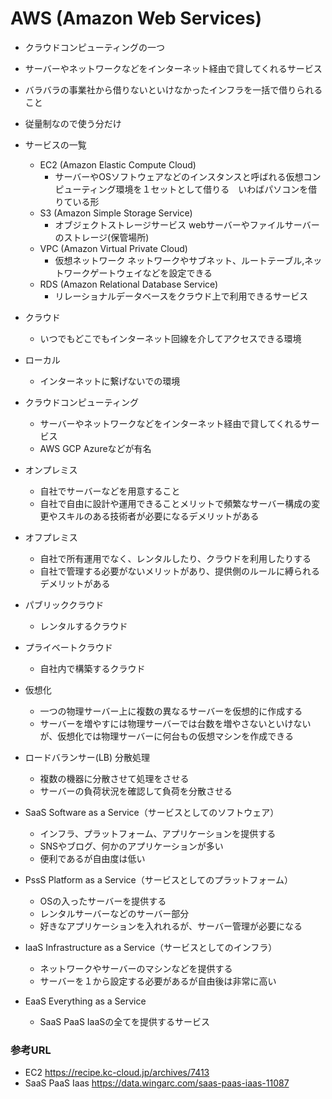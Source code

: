 # AWS (Amazon Web Services)
* クラウドコンピューティングの一つ
* サーバーやネットワークなどをインターネット経由で貸してくれるサービス

* バラバラの事業社から借りないといけなかったインフラを一括で借りられること
* 従量制なので使う分だけ

* サービスの一覧
  * EC2 (Amazon Elastic Compute Cloud)
    * サーバーやOSソフトウェアなどのインスタンスと呼ばれる仮想コンピューティング環境を１セットとして借りる　いわばパソコンを借りている形
  * S3 (Amazon Simple Storage Service)
    * オブジェクトストレージサービス webサーバーやファイルサーバーのストレージ(保管場所)
  * VPC (Amazon Virtual Private Cloud)
    * 仮想ネットワーク ネットワークやサブネット、ルートテーブル,ネットワークゲートウェイなどを設定できる
  * RDS (Amazon Relational Database Service)
    * リレーショナルデータベースをクラウド上で利用できるサービス

* クラウド
  * いつでもどこでもインターネット回線を介してアクセスできる環境
* ローカル
  * インターネットに繋げないでの環境
* クラウドコンピューティング
  * サーバーやネットワークなどをインターネット経由で貸してくれるサービス
  * AWS GCP Azureなどが有名
* オンプレミス
  * 自社でサーバーなどを用意すること
  * 自社で自由に設計や運用できることメリットで頻繁なサーバー構成の変更やスキルのある技術者が必要になるデメリットがある
* オフプレミス
  * 自社で所有運用でなく、レンタルしたり、クラウドを利用したりする
  * 自社で管理する必要がないメリットがあり、提供側のルールに縛られるデメリットがある
* パブリッククラウド
  * レンタルするクラウド
* プライベートクラウド
  * 自社内で構築するクラウド
* 仮想化
  * 一つの物理サーバー上に複数の異なるサーバーを仮想的に作成する
  * サーバーを増やすには物理サーバーでは台数を増やさないといけないが、仮想化では物理サーバーに何台もの仮想マシンを作成できる
* ロードバランサー(LB) 分散処理
  * 複数の機器に分散させて処理をさせる
  * サーバーの負荷状況を確認して負荷を分散させる
* SaaS Software as a Service（サービスとしてのソフトウェア）
  * インフラ、プラットフォーム、アプリケーションを提供する
  * SNSやブログ、何かのアプリケーションが多い
  * 便利であるが自由度は低い
* PssS Platform as a Service（サービスとしてのプラットフォーム）
  * OSの入ったサーバーを提供する
  * レンタルサーバーなどのサーバー部分
  * 好きなアプリケーションを入れれるが、サーバー管理が必要になる
* IaaS Infrastructure as a Service（サービスとしてのインフラ）
  * ネットワークやサーバーのマシンなどを提供する
  + サーバーを１から設定する必要があるが自由後は非常に高い
* EaaS Everything as a Service
  * SaaS PaaS IaaSの全てを提供するサービス
### 参考URL
* EC2 https://recipe.kc-cloud.jp/archives/7413
* SaaS PaaS Iaas https://data.wingarc.com/saas-paas-iaas-11087
